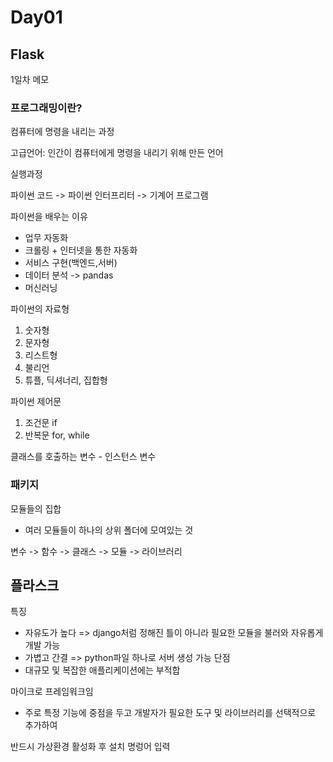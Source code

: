 # Day01
## Flask 
1일차 메모 

### 프로그래밍이란?
컴퓨터에 명령을 내리는 과정

고급언어: 인간이 컴퓨터에게 명령을 내리기 위해 만든 언어<br>

실행과정 

파이썬 코드 -> 파이썬 인터프리터 -> 기계어 프로그램 

파이썬을 배우는 이유 
- 업무 자동화
- 크롤링 + 인터넷을 통한 자동화
- 서비스 구현(백엔드,서버)
- 데이터 분석 -> pandas
- 머신러닝

파이썬의 자료형 
1. 숫자형
2. 문자형
3. 리스트형
4. 불리언
5. 튜플, 딕셔너리, 집합형

파이썬 제어문 
1. 조건문 if
2. 반복문 for, while

클래스를 호출하는 변수 - 인스턴스 변수

### 패키지
모듈들의 집합
- 여러 모듈들이 하나의 상위 폴더에 모여있는 것

변수 -> 함수 -> 클래스 -> 모듈 -> 라이브러리

## 플라스크 
특징 
- 자유도가 높다 => django처럼 정해진 틀이 아니라 필요한 모듈을 불러와 자유롭게 개발 가능
- 가볍고 간결 => python파일 하나로 서버 생성 가능
단점
- 대규모 및 복잡한 애플리케이션에는 부적합

마이크로 프레임워크임
- 주로 특정 기능에 중점을 두고 개발자가 필요한 도구 및 라이브러리를 선택적으로 추가하여 

반드시 가상환경 활성화 후 설치 명렁어 입력